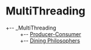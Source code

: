 # MultiThreading

+-- _MultiThreading <br/>
 &nbsp;&nbsp;&nbsp;&nbsp;&nbsp;&emsp;  +-- [Producer-Consumer]() <br/>
 &nbsp;&nbsp;&nbsp;&nbsp;&nbsp;&emsp;  +-- [Dining Philosophers]()
 